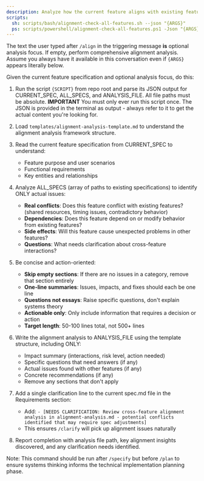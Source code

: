 ```yaml
---
description: Analyze how the current feature aligns with existing features using systems thinking to identify conflicts, dependencies, and emergent behaviors.
scripts:
  sh: scripts/bash/alignment-check-all-features.sh --json "{ARGS}"
  ps: scripts/powershell/alignment-check-all-features.ps1 -Json "{ARGS}"
---
```


The text the user typed after `/align` in the triggering message **is** optional analysis focus. If empty, perform comprehensive alignment analysis. Assume you always have it available in this conversation even if `{ARGS}` appears literally below.

Given the current feature specification and optional analysis focus, do this:

1. Run the script `{SCRIPT}` from repo root and parse its JSON output for CURRENT_SPEC, ALL_SPECS, and ANALYSIS_FILE. All file paths must be absolute.
   **IMPORTANT** You must only ever run this script once. The JSON is provided in the terminal as output - always refer to it to get the actual content you're looking for.

2. Load `templates/alignment-analysis-template.md` to understand the alignment analysis framework structure.

3. Read the current feature specification from CURRENT_SPEC to understand:
   - Feature purpose and user scenarios
   - Functional requirements
   - Key entities and relationships

4. Analyze ALL_SPECS (array of paths to existing specifications) to identify ONLY actual issues:
   - **Real conflicts**: Does this feature conflict with existing features? (shared resources, timing issues, contradictory behavior)
   - **Dependencies**: Does this feature depend on or modify behavior from existing features?
   - **Side effects**: Will this feature cause unexpected problems in other features?
   - **Questions**: What needs clarification about cross-feature interactions?

5. Be concise and action-oriented:
   - **Skip empty sections**: If there are no issues in a category, remove that section entirely
   - **One-line summaries**: Issues, impacts, and fixes should each be one line
   - **Questions not essays**: Raise specific questions, don't explain systems theory
   - **Actionable only**: Only include information that requires a decision or action
   - **Target length**: 50-100 lines total, not 500+ lines

6. Write the alignment analysis to ANALYSIS_FILE using the template structure, including ONLY:
   - Impact summary (interactions, risk level, action needed)
   - Specific questions that need answers (if any)
   - Actual issues found with other features (if any)
   - Concrete recommendations (if any)
   - Remove any sections that don't apply

7. Add a single clarification line to the current spec.md file in the Requirements section:
   - Add: `- [NEEDS CLARIFICATION: Review cross-feature alignment analysis in alignment-analysis.md - potential conflicts identified that may require spec adjustments]`
   - This ensures `/clarify` will pick up alignment issues naturally

8. Report completion with analysis file path, key alignment insights discovered, and any clarification needs identified.

Note: This command should be run after `/specify` but before `/plan` to ensure systems thinking informs the technical implementation planning phase.